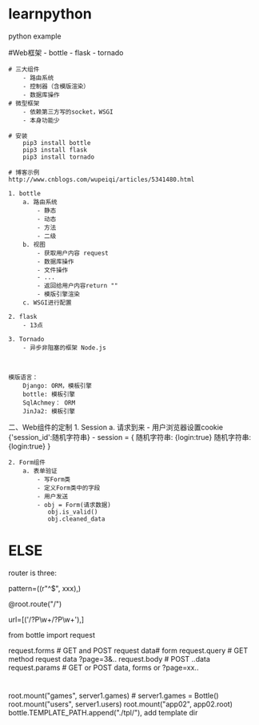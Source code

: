 # learnpython
python example


#Web框架
    - bottle
    - flask
    - tornado
    
    # 三大组件
        - 路由系统
        - 控制器（含模版渲染）
        - 数据库操作
    # 微型框架
        - 依赖第三方写的socket，WSGI
        - 本身功能少
        
    # 安装
        pip3 install bottle
        pip3 install flask
        pip3 install tornado
    
    # 博客示例
    http://www.cnblogs.com/wupeiqi/articles/5341480.html 
    
    1. bottle
        a. 路由系统
            - 静态
            - 动态
            - 方法
            - 二级
        b. 视图
            - 获取用户内容 request
            - 数据库操作
            - 文件操作
            - ...
            - 返回给用户内容return ""
            - 模版引擎渲染
        c. WSGI进行配置
        
    2. flask
        - 13点
        
    3. Tornado
        - 异步非阻塞的框架 Node.js
        
        
        
    模版语言：
        Django: ORM，模板引擎
        bottle: 模板引擎
        SqlAchmey： ORM
        JinJa2: 模板引擎
        

    
二、Web组件的定制
    1. Session
        a. 请求到来
            - 用户浏览器设置cookie   {'session_id':随机字符串}
            - 
               session = {
                    随机字符串: {login:true}
                    随机字符串: {login:true}
               }
    
    
    2. Form组件
        a. 表单验证
            - 写Form类
            - 定义Form类中的字段
            - 用户发送
            - obj = Form(请求数据)
               obj.is_valid()
               obj.cleaned_data
    
    
# ****ELSE****
router is three:

pattern=((r"^$", xxx),)

@root.route("/")

url=[('/?P<controller>\w+/?P<action>\w+'),]

from bottle import request

request.forms # GET and POST request data# form
request.query # GET method request data  ?page=3&..
request.body  # POST ..data
request.params # GET or POST data, forms or ?page=xx..
#
root.mount("games", server1.games) # server1.games = Bottle()
root.mount("users", server1.users)
root.mount("app02", app02.root)
bottle.TEMPLATE_PATH.append("./tpl/"), add template dir
    
    